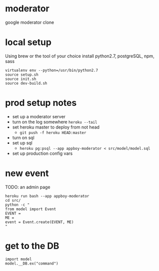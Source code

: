 # moderator
google moderator clone

# local setup

Using brew or the tool of your choice install python2.7, postgreSQL, npm, sass

```
virtualenv env --python=/usr/bin/python2.7
source setup.sh
source init.sh
source dev-build.sh
```

# prod setup notes

  - set up a moderator server
  - turn on the log somewhere `heroku --tail`
  - set heroku master to deploy from not head
    - `git push -f heroku HEAD:master`
  - turn on sql
  - set up sql
    - `heroku pg:psql --app appboy-moderator < src/model/model.sql`
  - set up production config vars

# new event

TODO: an admin page

```
heroku run bash --app appboy-moderator
cd src/
python -c "
from model import Event
EVENT =
ME =
event = Event.create(EVENT, ME)
"
```

# get to the DB
```
import model
model.__DB.ex("command")
```
